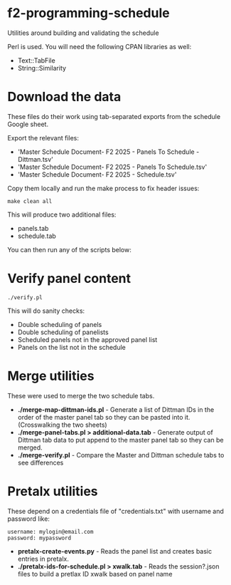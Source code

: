 # f2-programming-schedule

Utilities around building and validating the schedule

Perl is used. You will need the following CPAN libraries as well:

* Text::TabFile
* String::Similarity

# Download the data

These files do their work using tab-separated exports from the schedule Google sheet.

Export the relevant files:

* 'Master Schedule Document- F2 2025 - Panels To Schedule - Dittman.tsv'
* 'Master Schedule Document- F2 2025 - Panels To Schedule.tsv'
* 'Master Schedule Document- F2 2025 - Schedule.tsv'

Copy them locally and run the make process to fix header issues:

```
make clean all
```

This will produce two additional files:

* panels.tab
* schedule.tab

You can then run any of the scripts below:

# Verify panel content

```
./verify.pl
```

This will do sanity checks:
* Double scheduling of panels
* Double scheduling of panelists
* Scheduled panels not in the approved panel list
* Panels on the list not in the schedule

# Merge utilities

These were used to merge the two schedule tabs.

* **./merge-map-dittman-ids.pl** - Generate a list of Dittman IDs in the order of the master panel tab so they can be pasted into it. (Crosswalking the two sheets)
* **./merge-panel-tabs.pl > additional-data.tab** - Generate output of Dittman tab data to put append to the master panel tab so they can be merged.
* **./merge-verify.pl** - Compare the Master and Dittman schedule tabs to see differences

# Pretalx utilities

These depend on a credentials file of "credentials.txt" with username and password like:

```
username: mylogin@email.com
password: mypassword
```

* **pretalx-create-events.py** - Reads the panel list and creates basic entries in pretalx.
* **./pretalx-ids-for-schedule.pl > xwalk.tab** - Reads the session?.json files to build a pretlax ID xwalk based on panel name
